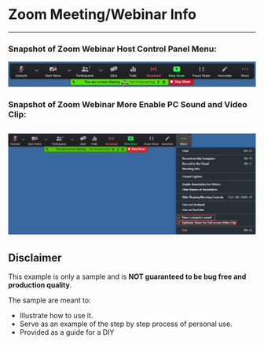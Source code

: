 # Zoom Meeting/Webinar Info

---
### Snapshot of Zoom Webinar Host Control Panel Menu:
![Control Panel](ZoomWebinarHostControlPanelMenu.png)
### Snapshot of Zoom Webinar More Enable PC Sound and Video Clip:
![PC Sound and Video Clip](ZoomWebinarShareMORE_Enable_Sound.VideoClip.png)
---


















## Disclaimer
This example is only a sample and is **NOT guaranteed to be bug free and production quality**.

The sample are meant to:
- Illustrate how to use it.
- Serve as an example of the step by step process of personal use.
- Provided as a guide for a DIY
